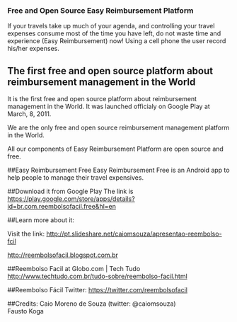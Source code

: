 ### Free and Open Source Easy Reimbursement Platform

If your travels take up much of your agenda, and controlling your travel expenses consume most of the time you have left, do not waste time and experience (Easy Reimbursement) now!
Using a cell phone the user record his/her expenses.

## The first free and open source platform about reimbursement management in the World
It is the first free and open source platform about reimbursement management in the World. It was launched officialy on Google Play at March, 8, 2011.

We are the only free and open source reimbursement management platform in the World.

All our components of Easy Reimbursement Platform are open source and free.

##Easy Reimbursement Free
Easy Reimbursement Free is an Android app to help people to manage their travel expensives.

##Download it from Google Play
The link is https://play.google.com/store/apps/details?id=br.com.reembolsofacil.free&hl=en

##Learn more about it:

Visit the link:
http://pt.slideshare.net/caiomsouza/apresentao-reembolso-fcil<BR>

http://reembolsofacil.blogspot.com.br<BR>

##Reembolso Facil at Globo.com | Tech Tudo
http://www.techtudo.com.br/tudo-sobre/reembolso-facil.html

##Reembolso Fácil Twitter:
https://twitter.com/reembolsofacil

##Credits:
Caio Moreno de Souza (twitter: @caiomsouza)<BR>
Fausto Koga<BR>
